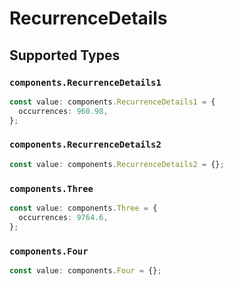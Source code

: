 # RecurrenceDetails


## Supported Types

### `components.RecurrenceDetails1`

```typescript
const value: components.RecurrenceDetails1 = {
  occurrences: 960.98,
};
```

### `components.RecurrenceDetails2`

```typescript
const value: components.RecurrenceDetails2 = {};
```

### `components.Three`

```typescript
const value: components.Three = {
  occurrences: 9764.6,
};
```

### `components.Four`

```typescript
const value: components.Four = {};
```

